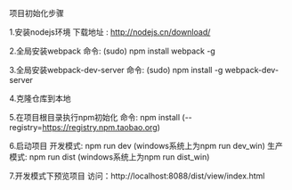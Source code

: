 
项目初始化步骤

1.安装nodejs环境
    下载地址 : http://nodejs.cn/download/

2.全局安装webpack
    命令: (sudo) npm install webpack -g 

3.全局安装webpack-dev-server
    命令: (sudo) npm install -g webpack-dev-server

4.克隆仓库到本地

5.在项目根目录执行npm初始化
    命令: npm install (--registry=https://registry.npm.taobao.org)

6.启动项目
    开发模式: npm run dev (windows系统上为npm run dev_win)
    生产模式: npm run dist (windows系统上为npm run dist_win)

7.开发模式下预览项目
    访问：http://localhost:8088/dist/view/index.html
